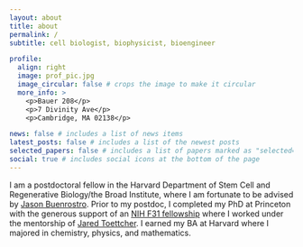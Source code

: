 ```yaml
---
layout: about
title: about
permalink: /
subtitle: cell biologist, biophysicist, bioengineer

profile:
  align: right
  image: prof_pic.jpg
  image_circular: false # crops the image to make it circular
  more_info: >
    <p>Bauer 208</p>
    <p>7 Divinity Ave</p>
    <p>Cambridge, MA 02138</p>

news: false # includes a list of news items
latest_posts: false # includes a list of the newest posts
selected_papers: false # includes a list of papers marked as "selected={true}"
social: true # includes social icons at the bottom of the page
---
```


I am a postdoctoral fellow in the Harvard Department of Stem Cell and Regenerative Biology/the Broad Institute, where I am fortunate to be advised by [Jason Buenrostro](https://www.buenrostrolab.com/). Prior to my postdoc, I completed my PhD at Princeton with the generous support of an [NIH F31 fellowship](https://grantome.com/grant/NIH/F31-AR075398-01) where I worked under the mentorship of [Jared Toettcher](https://scholar.princeton.edu/toettcherlab/home). I earned my BA at Harvard where I majored in chemistry, physics, and mathematics.



